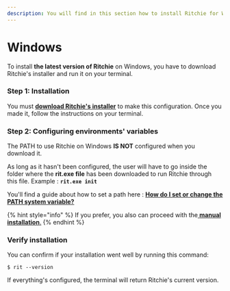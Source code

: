 ```yaml
---
description: You will find in this section how to install Ritchie for Windows.
---
```


# Windows

To install **the latest version of Ritchie** on Windows, you have to download Ritchie's installer and run it on your terminal. 

### Step 1: Installation

You must [**download Ritchie's installer**](https://commons-repo.ritchiecli.io/latest/ritchiecli.msi) to make this configuration. Once you made it, follow the instructions on your terminal. 

###  Step 2: Configuring environments' variables 

The PATH to use Ritchie on Windows **IS NOT** configured when you download it.  
  
As long as it hasn't been configured, the user will have to go inside the folder where the **rit.exe file** has been downloaded to run Ritchie through this file. Example : **`rit.exe init`**

You'll find a guide about how to set a path here : [**How do I set or change the PATH system variable?**](https://www.java.com/en/download/help/path.xml)

{% hint style="info" %}
If you prefer, you also can proceed with the[ **manual installation**.]()
{% endhint %}

### Verify installation 

You can confirm if your installation went well by running this command: 

```text
$ rit --version
```

If everything's configured, the terminal will return Ritchie's current version.  


